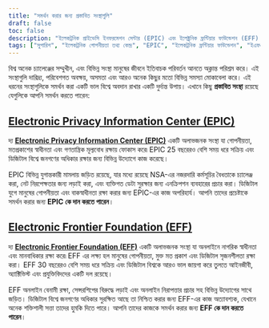 ```yaml
---
title: "সমর্থন করার জন্য প্রস্তাবিত সংস্থাগুলি"
draft: false
toc: false
description: "ইলেকট্রনিক প্রাইভেসি ইনফরমেশন সেন্টার (EPIC) এবং ইলেক্ট্রনিক ফ্রন্টিয়ার ফাউন্ডেশন (EFF) সমর্থন করে অনলাইন গোপনীয়তা, মত প্রকাশের স্বাধীনতা এবং গণতান্ত্রিক মূল্যবোধ রক্ষায় জড়িত হন। এই সংস্থাগুলি ডিজিটাল বিশ্বে আপনার অধিকার রক্ষার জন্য অক্লান্ত পরিশ্রম করে। আপনার অনুদান EFF এর আইনজীবী, অ্যাক্টিভিস্ট এবং প্রযুক্তিবিদদের অনলাইনে মানবাধিকার ও স্বাধীনতা রক্ষার প্রচেষ্টায় তহবিল যোগাতে সাহায্য করতে পারে। প্রদত্ত লিঙ্ক পরিদর্শন করে আজ কারণ যোগদান করুন."
tags: ["সুপারিশ", "ইলেকট্রনিক গোপনীয়তা তথ্য কেন্দ্র", "EPIC", "ইলেকট্রনিক ফ্রন্টিয়ার ফাউন্ডেশন", "ইএফএফ", "গোপনীয়তা", "মতপ্রকাশের স্বাধীনতা", "গণতান্ত্রিক মূল্যবোধ", "মিশন", "অসামরিক", "মানবাধিকার", "আইনজীবী", "কর্মী", "প্রযুক্তিবিদ", "স্বাধীন মতপ্রকাশ", "ডিজিটাল সৃজনশীলতা"]
---
```


বিশ্ব অনেক চ্যালেঞ্জের সম্মুখীন, এবং বিভিন্ন সংস্থা মানুষের জীবনে ইতিবাচক পরিবর্তন আনতে অক্লান্ত পরিশ্রম করে। এই সংস্থাগুলি দারিদ্র্য, পরিবেশগত অবক্ষয়, অসমতা এবং আরও অনেক কিছুর মতো বিভিন্ন সমস্যা মোকাবেলা করে। এই ধরনের সংস্থাগুলিকে সমর্থন করা একটি ভাল বিশ্বে অবদান রাখার একটি দুর্দান্ত উপায়। এখানে কিছু **প্রস্তাবিত সংস্থা** রয়েছে যেগুলিকে আপনি সমর্থন করতে পারেন:

## [Electronic Privacy Information Center (EPIC)](https://donatenow.networkforgood.org/epic)

দ্য [**Electronic Privacy Information Center (EPIC)**](https://donatenow.networkforgood.org/epic) একটি অলাভজনক সংস্থা যা গোপনীয়তা, মতপ্রকাশের স্বাধীনতা এবং গণতান্ত্রিক মূল্যবোধ রক্ষায় ফোকাস করে৷ EPIC 25 বছরেরও বেশি সময় ধরে সক্রিয় এবং ডিজিটাল বিশ্বে জনগণের অধিকার রক্ষার জন্য বিভিন্ন উদ্যোগে কাজ করেছে।

EPIC বিভিন্ন যুগান্তকারী মামলায় জড়িত রয়েছে, যার মধ্যে রয়েছে NSA-এর নজরদারি কর্মসূচির বৈধতাকে চ্যালেঞ্জ করা, নেট নিরপেক্ষতার জন্য লড়াই করা, এবং ব্যক্তিগত ডেটা সুরক্ষার জন্য এনক্রিপশন ব্যবহারের প্রচার করা। ডিজিটাল যুগে মানুষের গোপনীয়তা এবং বাকস্বাধীনতা রক্ষা করার জন্য EPIC-এর কাজ অপরিহার্য। আপনি তাদের প্রচেষ্টাকে সমর্থন করার জন্য **EPIC কে দান করতে পারেন**।

## [Electronic Frontier Foundation (EFF)](https://www.eff.org/issues/bloggers/legal/join)

দ্য [**Electronic Frontier Foundation (EFF)**](https://www.eff.org/issues/bloggers/legal/join) একটি অলাভজনক সংস্থা যা অনলাইনে নাগরিক স্বাধীনতা এবং মানবাধিকার রক্ষা করে৷ EFF এর লক্ষ্য হল মানুষের গোপনীয়তা, মুক্ত মত প্রকাশ এবং ডিজিটাল সৃজনশীলতা রক্ষা করা। EFF 30 বছরেরও বেশি সময় ধরে সক্রিয় এবং ডিজিটাল বিশ্বকে আরও ভাল জায়গা করে তুলতে আইনজীবী, অ্যাক্টিভিস্ট এবং প্রযুক্তিবিদদের একটি দল রয়েছে।

EFF অনলাইন বেনামী রক্ষা, সেন্সরশিপের বিরুদ্ধে লড়াই এবং অনলাইন নিরাপত্তার প্রচার সহ বিভিন্ন উদ্যোগের সাথে জড়িত। ডিজিটাল বিশ্বে জনগণের অধিকার সুরক্ষিত আছে তা নিশ্চিত করার জন্য EFF-এর কাজ অত্যাবশ্যক, যেখানে অনেক শক্তিশালী সত্তা তাদের হুমকি দিতে পারে। আপনি তাদের কাজকে সমর্থন করার জন্য **EFF কে দান করতে পারেন**।
